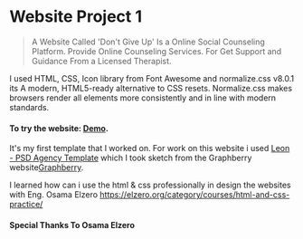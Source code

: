 # Website Project 1

> A Website Called 'Don't Give Up' Is a Online Social Counseling Platform. Provide Online Counseling Services. For Get Support and Guidance From a Licensed Therapist.

I used HTML, CSS, Icon library from Font Awesome and normalize.css v8.0.1 its A modern, HTML5-ready alternative to CSS resets. Normalize.css makes browsers render all elements more consistently and in line with modern standards.

#### To try the website: [Demo](https://omar95-a.github.io/Website-Project-1/).

It's my first template that I worked on. For work on this website i used [Leon - PSD Agency Template](https://www.graphberry.com/item/leon-psd-agency-template) which I took sketch from the Graphberry website[Graphberry](https://www.graphberry.com).

I learned how can i use the html & css professionally in design the websites with Eng. Osama Elzero
https://elzero.org/category/courses/html-and-css-practice/
#### Special Thanks To Osama Elzero
